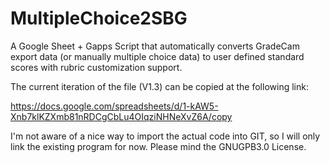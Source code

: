 # MultipleChoice2SBG
A Google Sheet + Gapps Script that automatically converts GradeCam export data (or manually multiple choice data) to user defined standard scores with rubric customization support.


The current iteration of the file (V1.3) can be copied at the following link:

https://docs.google.com/spreadsheets/d/1-kAW5-Xnb7klKZXmb81nRDCgCbLu4OIqziNHNeXvZ6A/copy

I'm not aware of a nice way to import the actual code into GIT, so I will only link the existing program for now. Please mind the GNUGPB3.0 License.
